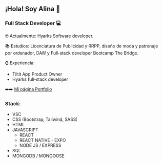 ## ¡Hola! Soy Alina 👋

### Full Stack Developer :computer:

:nerd_face: Actualmente: Hyarks Software developer.

:books: Estudios: Licenciatura de Publicidad y RRPP, diseño de moda y patronaje por ordenador, DAW y Full-stack developer Bootcamp The Bridge.

:watch: Experiencia: 
- Tiltit App Product Owner
- Hyarks full-stack developer

➡️➡️ [Mi página Portfolio](https://alinabernardez.com)

### Stack:

- VSC
- CSS (Bootstrap, Tailwind, SASS)
- HTML
- JAVASCRIPT
  - REACT
  - REACT NATIVE - EXPO
  - NODE JS / EXPRESS
- SQL
- MONGODB / MONGOOSE

